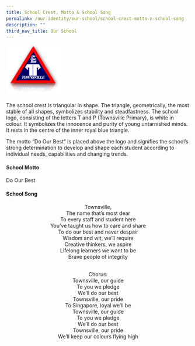 ```yaml
---
title: School Crest, Motto & School Song
permalink: /our-identity/our-school/school-crest-motto-n-school-song
description: ""
third_nav_title: Our School
---
```

<img src="/images/img_crest_1%20(1).jpg" 
     style="width:30%">

The school crest is triangular in shape. The triangle, geometrically, the most stable of all shapes, symbolizes stability and steadfastness. The school logo, consisting of the letters T and P (Townsville Primary), is white in colour. It symbolizes the innocence and purity of young untarnished minds. It rests in the centre of the inner royal blue triangle. 

The motto “Do Our Best” is placed above the logo and signifies the school’s strong determination to develop and shape each student according to individual needs, capabilities and changing trends.

#### School Motto
Do Our Best 

#### School Song

<center>
Townsville, <br>
The name that’s most dear <br>
To every staff and student here <br> 
You’ve taught us how to care and share <br> 
To do our best and never despair <br>
Wisdom and wit, we’ll require <br>
Creative thinkers, we aspire <br>
Lifelong learners we want to be <br>
Brave people of integrity <br>
 
<br>
	
Chorus: <br>
Townsville, our guide <br>
To you we pledge <br>
We’ll do our best <br>
Townsville, our pride <br>
To Singapore, loyal we’ll be <br> 
Townsville, our guide <br>
To you we pledge <br>
We’ll do our best <br>
Townsville, our pride <br>
We’ll keep our colours flying high 
	
</center>